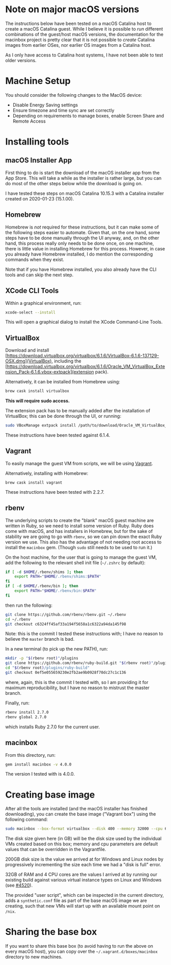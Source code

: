 # Note on major macOS versions

The instructions below have been tested on a macOS Catalina host to create a
macOS Catalina guest. While I believe it is possible to _run_ different
combinations of the guest/host macOS versions, the documentation for the
macinbox project is pretty clear that it is not possible to _create_ Catalina
images from earlier OSes, nor earlier OS images from a Catalina host.

As I only have access to Catalina host systems, I have not been able to test
older versions.

# Machine Setup

You should consider the following changes to the MacOS device:

- Disable Energy Saving settings
- Ensure timezone and time sync are set correctly
- Depending on requirements to manage boxes, enable Screen Share and Remote Access

# Installing tools

## macOS Installer App

First thing to do is start the download of the macOS installer app from the App
Store. This will take a while as the installer is rather large, but you can do
most of the other steps below while the download is going on.

I have tested these steps on macOS Catalina 10.15.3 with a Catalina installer
created on 2020-01-23 (15.1.00).

## Homebrew

Homebrew is _not_ required for these instructions, but it can make some of the
following steps easier to automate. Given that, on the one hand, some steps
have to be done manually through the UI anyway, and, on the other hand, this
process really only needs to be done once, on one machine, there is little
value in installing Homebrew for this process. However, in case you already
have Homebrew installed, I do mention the corresponding commands when they
exist.

Note that if you have Homebrew installed, you also already have the CLI tools
and can skip the next step.

## XCode CLI Tools

Within a graphical environment, run:

```bash
xcode-select --install
```

This will open a graphical dialog to install the XCode Command-Line Tools.

## VirtualBox

Download and install
[https://download.virtualbox.org/virtualbox/6.1.6/VirtualBox-6.1.6-137129-OSX.dmg](VirtualBox),
including the
[https://download.virtualbox.org/virtualbox/6.1.6/Oracle_VM_VirtualBox_Extension_Pack-6.1.6.vbox-extpack](extension
pack).

Alternatively, it can be installed from Homebrew using:

```bash
brew cask install virtualbox
```

**This will require sudo access.**

The extension pack has to be manually added after the installation of
VirtualBox; this can be done through the UI, or running:

```bash
sudo VBoxManage extpack install /path/to/download/Oracle_VM_VirtualBox_Extension_Pack-6.1.4.vbox-extpack
```

These instructions have been tested against 6.1.4.

## Vagrant

To easily manage the guest VM from scripts, we will be using [Vagrant](https://releases.hashicorp.com/vagrant/2.2.7/vagrant_2.2.7_x86_64.dmg).

Alternatively, installing with Homebrew:

```
brew cask install vagrant
```

These instructions have been tested with 2.2.7.

## rbenv

The underlying scripts to create the "blank" macOS guest machine are written in
Ruby, so we need to install some version of Ruby. Ruby does come with macOS,
and has installers in Homebrew, but for the sake of stability we are going to
go with `rbenv`, so we can pin down the exact Ruby version we use. This also
has the advantage of not needing root access to install the `macinbox` gem.
(Though `sudo` still needs to be used to run it.)

On the host machine, for the user that is going to manage the guest VM, add the
following to the relevant shell init file (`~/.zshrc` by default):

```bash
if [ -d $HOME/.rbenv/shims ]; then
    export PATH="$HOME/.rbenv/shims:$PATH"
fi
if [ -d $HOME/.rbenv/bin ]; then
    export PATH="$HOME/.rbenv/bin:$PATH"
fi
```

then run the following:

```bash
git clone https://github.com/rbenv/rbenv.git ~/.rbenv
cd ~/.rbenv
git checkout c6324ff45af33a194f5658a1c6322a94da145f98
```

Note: this is the commit I tested these instructions with; I have no reason to
believe the `master` branch is bad.

In a new terminal (to pick up the new PATH), run:

```bash
mkdir -p "$(rbenv root)"/plugins
git clone https://github.com/rbenv/ruby-build.git "$(rbenv root)"/plugins/ruby-build
cd "$(rbenv root)/plugins/ruby-build"
git checkout 0ef5e055659230e2fb2ae9b0928f70dc27c1c136
```

where, again, this is the commit I tested with, so I am providing it for
maximum reproducibility, but I have no reason to mistrust the master branch.

Finally, run:
```bash
rbenv install 2.7.0
rbenv global 2.7.0
```

which installs Ruby 2.7.0 for the current user.

## macinbox

From this directory, run:

```bash
gem install macinbox -v 4.0.0
```

The version I tested with is 4.0.0.

# Creating base image

After all the tools are installed (and the macOS installer has finished
downloading), you can create the base image ("Vagrant box") using the following
command:

```bash
sudo macinbox --box-format virtualbox --disk 400 --memory 32000 --cpu 6 --user-script user-script.sh
```

The disk size given here (in GB) will be the disk size used by the individual
VMs created based on this box; memory and cpu parameters are default values
that can be overridden in the Vagrantfile.

200GB disk size is the value we arrived at for Windows and Linux nodes by
progressively incrementing the size each time we had a "disk is full" error.

32GB of RAM and 4 CPU cores are the values I arrived at by running our existing
build against various virtual instance types on Linux and Windows (see
[#4520](https://github.com/digital-asset/daml/pull/4520)).

The provided "user script", which can be inspected in the current directory,
adds a `synthetic.conf` file as part of the base macOS image we are creating,
such that new VMs will start up with an available mount point on `/nix`.

# Sharing the base box

If you want to share this base box (to avoid having to run the above on every
macOS host), you can copy over the `~/.vagrant.d/boxes/macinbox` directory to
new machines.
